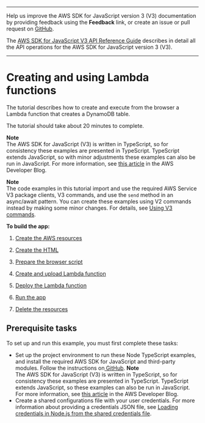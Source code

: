 --------

Help us improve the AWS SDK for JavaScript version 3 \(V3\) documentation by providing feedback using the **Feedback** link, or create an issue or pull request on [GitHub](https://github.com/awsdocs/aws-sdk-for-javascript-v3)\.

 The [AWS SDK for JavaScript V3 API Reference Guide](https://docs.aws.amazon.com/AWSJavaScriptSDK/v3/latest/index.html) describes in detail all the API operations for the AWS SDK for JavaScript version 3 \(V3\)\.

--------

# Creating and using Lambda functions<a name="lambda-create-table-example"></a>

The tutorial describes how to create and execute from the browser a Lambda function that creates a DynamoDB table\.

The tutorial should take about 20 minutes to complete\.

**Note**  
The AWS SDK for JavaScript \(V3\) is written in TypeScript, so for consistency these examples are presented in TypeScript\. TypeScript extends JavaScript, so with minor adjustments these examples can also be run in JavaScript\. For more information, see [this article](https://aws.amazon.com/blogs/developer/first-class-typescript-support-in-modular-aws-sdk-for-javascript/) in the AWS Developer Blog\.

**Note**  
The code examples in this tutorial import and use the required AWS Service V3 package clients, V3 commands, and use the `send` method in an async/await pattern\. You can create these examples using V2 commands instead by making some minor changes\. For details, see [Using V3 commands](welcome.md#using_v3_commands)\.

**To build the app:**

1. [Create the AWS resources ](lambda-create-table-provision-resources.md)

1. [Create the HTML ](lambda-create-table-create-html.md)

1. [Prepare the browser script ](lambda-create-table-browser-script.md)

1. [Create and upload Lambda function ](lambda-create-table-create-lambda-function.md)

1. [Deploy the Lambda function ](lambda-create-table-deploy-function.md)

1. [Run the app](lambda-create-table-run.md)

1. [Delete the resources](lambda-create-table-destroy.md)

## Prerequisite tasks<a name="lambda-create-table-prerequisites"></a>

To set up and run this example, you must first complete these tasks:
+ Set up the project environment to run these Node TypeScript examples, and install the required AWS SDK for JavaScript and third\-party modules\. Follow the instructions on[ GitHub](https://github.com/awsdocs/aws-doc-sdk-examples/blob/master/javascriptv3/example_code/lambda/lambda_create_function/README.md)\.
**Note**  
The AWS SDK for JavaScript \(V3\) is written in TypeScript, so for consistency these examples are presented in TypeScript\. TypeScript extends JavaScript, so these examples can also be run in JavaScript\. For more information, see [this article](https://aws.amazon.com/blogs/developer/first-class-typescript-support-in-modular-aws-sdk-for-javascript/) in the AWS Developer Blog\.
+ Create a shared configurations file with your user credentials\. For more information about providing a credentials JSON file, see [Loading credentials in Node\.js from the shared credentials file](loading-node-credentials-shared.md)\.